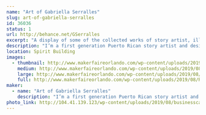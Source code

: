 ```yaml
---
name: "Art of Gabriella Serralles"
slug: art-of-gabriella-serralles
id: 36036
status: 1
url: http://behance.net/GSerralles
excerpt: "A display of some of the collected works of story artist, illustrator, and designer Gabriella Serralles including original comics, original artwork, and fan art. Acrylic charm keychains and fun stickers can be found at my booth, as well as commission opportunities for original, entirely unique artwork made at the Fair for anyone who wants them."
description: "I’m a first generation Puerto Rican story artist and designer with a fierce passion for storytelling. With a passion and skill for storytelling, I combined the visual and traditional techniques in media. Writing was never enough, so I learned the art of visual storytelling so I could truly connect and engage with my audience, so the artwork at my booth was all created with that in mind. Featuring original comics and artwork alongside fanart, stickers, and acrylic charms, you can also commission me at the fair for completely unique and original artwork."
location: Spirit Building
images:
  - thumbnail: http://www.makerfaireorlando.com/wp-content/uploads/2019/08/RAGEMIGHT.jpg
    medium: http://www.makerfaireorlando.com/wp-content/uploads/2019/08/RAGEMIGHT.jpg
    large: http://www.makerfaireorlando.com/wp-content/uploads/2019/08/RAGEMIGHT.jpg
    full: http://www.makerfaireorlando.com/wp-content/uploads/2019/08/RAGEMIGHT.jpg
maker:
  - name: "Art of Gabriella Serralles"
    description: "I’m a first generation Puerto Rican story artist and designer with a fierce passion for storytelling. I communicate story and message following the work and style of Steve Ahn (Nickelodeon Studios, Cartoon Network, Dreamworks) and Phil Craven (Dreamworks). With a passion and skill for storytelling, I combined the visual and traditional techniques in media. Writing was never enough, so I learned the art of visual storytelling so I could truly connect and engage with my audience"
photo_link: http://104.41.139.123/wp-content/uploads/2019/08/businesscard1.jpg
---
```

